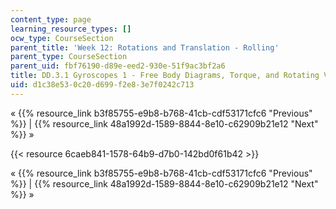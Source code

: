 ```yaml
---
content_type: page
learning_resource_types: []
ocw_type: CourseSection
parent_title: 'Week 12: Rotations and Translation - Rolling'
parent_type: CourseSection
parent_uid: fbf76190-d89e-eed2-930e-51f9ac3bf2a6
title: DD.3.1 Gyroscopes 1 - Free Body Diagrams, Torque, and Rotating Vectors
uid: d1c38e53-0c20-d699-f2e8-3e7f0242c713
---
```


« {{% resource_link b3f85755-e9b8-b768-41cb-cdf53171cfc6 "Previous" %}} | {{% resource_link 48a1992d-1589-8844-8e10-c62909b21e12 "Next" %}} »

{{< resource 6caeb841-1578-64b9-d7b0-142bd0f61b42 >}}

« {{% resource_link b3f85755-e9b8-b768-41cb-cdf53171cfc6 "Previous" %}} | {{% resource_link 48a1992d-1589-8844-8e10-c62909b21e12 "Next" %}} »